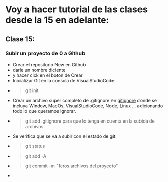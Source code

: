 # Voy a hacer tutorial de las clases desde la 15 en adelante:
## Clase 15:
### Subir un proyecto de 0 a Github
* Crear el repositorio New en Github 
* darle un nombre diciente
* y hacer clck en el boton de Crear
* Inicializar Git en la consola de VisualStudioCode: 
* > git init
* Crear un archivo super completo de .gitignore en [gitignore]("www.gitignore.io") donde se incluya Window, MacOs, VisualStudioCode, Node, Linux ... adicionando todo lo que queramos ignorar.
* > git add .gitignore para que lo tenga en cuenta en la subida de archivos
* Se verifica que se va a subir con el estado de git:
* > git status
* > git add -A
* > git commit -m "1eros archivos del proyecto"
* 